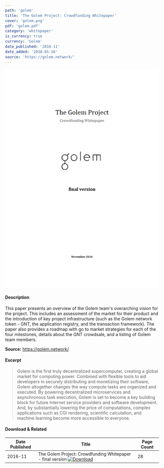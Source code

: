 ```yaml
---
path: 'golem'
title: 'The Golem Project: Crowdfunding Whitepaper'
cover: 'golem.png'
pdf: 'golem.pdf'
category: 'whitepaper'
is_currency: true
currency: 'Golem'
date_published: '2016-11'
date_added: '2018-01-16'
source: 'https://golem.network/'
---
```


[![Cover of the Golem Project](/covers/golem.png)](/pdf/golem.pdf)

#### Description
This paper presents an overview of the Golem team's overarching vision for the project. This includes an assessment of the market for their product and the introduction of key project infrastructure (such as the Golem network token - GNT, the application registry, and the transaction framework). The paper also provides a roadmap with go to market strategies for each of the four milestones, details about the GNT crowdsale, and a listing of Golem team members.

**Source:** https://golem.network/

#### Excerpt
> Golem is the first truly decentralized supercomputer, creating a global market for computing power. Combined with flexible tools to aid developers in securely distributing and monetizing their software, Golem altogether changes the way compute tasks are organized and executed. By powering decentralized microservices and asynchronous task execution, Golem is set to become a key building block for future Internet service providers and software development. And, by substantially lowering the price of computations, complex applications such as CGI rendering, scientific calculation, and machine learning become more accessible to everyone.

#### Download & Related
Date Published | Title                                                                          | Page Count
---------------|--------------------------------------------------------------------------------|------------
2016-11        | The Golem Project: Crowdfunding Whitepaper - final version [![Download](/assets/download_cloud.svg)](/pdf/golem.pdf) | 28
